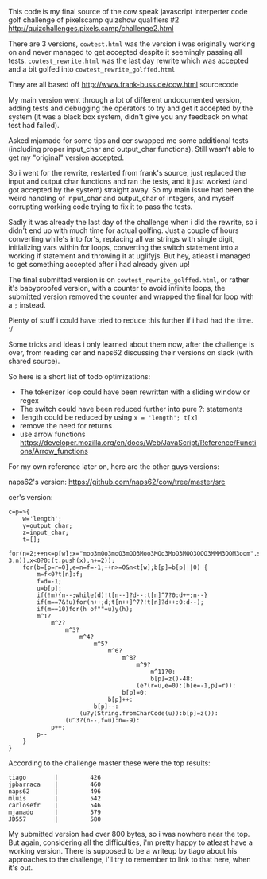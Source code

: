 This code is my final source of the cow speak javascript interperter code golf challenge of pixelscamp quizshow qualifiers #2
http://quizchallenges.pixels.camp/challenge2.html

There are 3 versions, ```cowtest.html``` was the version i was originally working on and never managed to get accepted despite it seemingly passing all tests. ```cowtest_rewrite.html``` was the last day rewrite which was accepted and a bit golfed into ```cowtest_rewrite_golffed.html```

They are all based off http://www.frank-buss.de/cow.html sourcecode

My main version went through a lot of different undocumented version, adding tests and debugging the operators to try and get it accepted by the system (it was a black box system, didn't give you any feedback on what test had failed).

Asked mjamado for some tips and cer swapped me some additional tests (including proper input_char and output_char functions). Still wasn't able to get my "original" version accepted.

So i went for the rewrite, restarted from frank's source, just replaced the input and output char functions and ran the tests, and it just worked (and got accepted by the system) straight away. So my main issue had been the weird handling of input_char and output_char of integers, and myself corrupting working code trying to fix it to pass the tests.

Sadly it was already the last day of the challenge when i did the rewrite, so i didn't end up with much time for actual golfing. Just a couple of hours converting while's into for's, replacing all var strings with single digit, initializing vars within for loops, converting the switch statement into a working if statement and throwing it at uglifyjs. But hey, atleast i managed to get something accepted after i had already given up!

The final submitted version is on ```cowtest_rewrite_golffed.html```, or rather it's babyproofed version, with a counter to avoid infinite loops, the submitted version removed the counter and wrapped the final for loop with a ```;``` instead.

Plenty of stuff i could have tried to reduce this further if i had had the time. :/

Some tricks and ideas i only learned about them now, after the challenge is over, from reading cer and naps62 discussing their versions on slack (with shared source).

So here is a short list of todo optimizations:
- The tokenizer loop could have been rewritten with a sliding window or regex
- The switch could have been reduced further into pure ?: statements
- .length could be reduced by using ```x = 'length'; t[x]```
- remove the need for returns
- use arrow functions https://developer.mozilla.org/en/docs/Web/JavaScript/Reference/Functions/Arrow_functions

For my own reference later on, here are the other guys versions:

naps62's version: https://github.com/naps62/cow/tree/master/src

cer's version:
```
c=p=>{
    w='length';
    y=output_char;
    z=input_char;
    t=[];
    for(n=2;++n<=p[w];x="moo3mOo3moO3mOO3Moo3MOo3MoO3MOO3OOO3MMM3OOM3oom".split(3).indexOf(p.slice(n-3,n)),x<0?0:(t.push(x),n+=2));
    for(b=[p=r=0],e=n=f=-1;++n>=0&n<t[w];b[p]=b[p]||0) {
        m=f<0?t[n]:f;
        f=d=-1;
        u=b[p];
        if(!m){n--;while(d)!t[n--]?d--:t[n]^7?0:d++;n--}
        if(m==7&!u)for(n++;d;t[n++]^7?!t[n]?d++:0:d--);
        if(m==10)for(h of""+u)y(h);
        m^1?
            m^2?
                m^3?
                    m^4?
                        m^5?
                            m^6?
                                m^8?
                                    m^9?
                                        m^11?0:
                                        b[p]=z()-48:
                                    (e?(r=u,e=0):(b[e=-1,p]=r)):
                                b[p]=0:
                            b[p]++:
                        b[p]--:
                    (u?y(String.fromCharCode(u)):b[p]=z()):
                (u^3?(n--,f=u):n=-9):
            p++:
        p--
    }
}
``` 

According to the challenge master these were the top results:
```
tiago        |         426
jpbarraca    |         460
naps62       |         496
mluis        |         542
carlosefr    |         546
mjamado      |         579
JD557        |         580
```
My submitted version had over 800 bytes, so i was nowhere near the top. But again, considering all the difficulties, i'm pretty happy to atleast have a working version. There is supposed to be a writeup by tiago about his approaches to the challenge, i'll try to remember to link to that here, when it's out.
